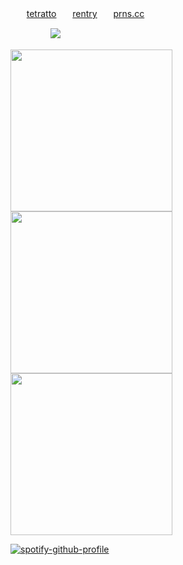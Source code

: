 ㅤㅤ[tetratto](https://tetratto.com/@actor)ㅤㅤ[rentry](https://rentry.co/dolph)ㅤㅤ[prns.cc](https://pronouns.cc/@dolph)




ㅤㅤㅤㅤㅤ![](https://komarev.com/ghpvc/?username=lustangel&label=femboys&color=000000)

<img src="https://files.catbox.moe/4ozcf8.jpg" width="259">
<img src="https://files.catbox.moe/q601gu.jpg" width="259">
<img src="https://files.catbox.moe/08sx7t.jpeg" width="259">


[![spotify-github-profile](https://spotify-github-profile.kittinanx.com/api/view?uid=31zbblnlr2w65oeixrz3ikwwf7xq&cover_image=true&theme=novatorem&show_offline=false&background_color=121212&interchange=true&bar_color=53b14f&bar_color_cover=true)](https://github.com/kittinan/spotify-github-profile)
